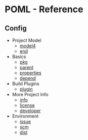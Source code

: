 # POML - Reference
## Config
- Project Model
    - [model4](config/model4.md)
    - [end](config/end.md)
- Basics
    - [pkg](config/pkg.md)
    - [parent](config/parent.md)
    - [properties](config/properties.md)
    - [depend](config/depend.md)
- Build Plugins
    - [plugin](config/plugin.md)
- More Project Info
    - [info](config/info.md)
    - [license](config/license.md)
    - [developer](config/developer.md)
- Environment
    - [issue](config/issue.md)
    - [scm](config/scm.md)
    - [dist](config/dist.md)
